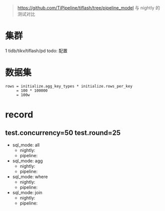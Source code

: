 > https://github.com/TiPipeline/tiflash/tree/pipeline_model 与 nightly 的测试对比  
# 集群
1 tidb/tikv/tiflash/pd
todo: 配置
# 数据集
```
rows = initialize.agg_key_types * initialize.rows_per_key
     = 100 * 100000
     = 100w
```
# record
## test.concurrency=50 test.round=25
- sql_mode: all
    - nightly: 
    - pipeline: 
- sql_mode: agg
    - nightly: 
    - pipeline: 
- sql_mode: where
    - nightly: 
    - pipeline: 
- sql_mode: join
    - nightly: 
    - pipeline: 
